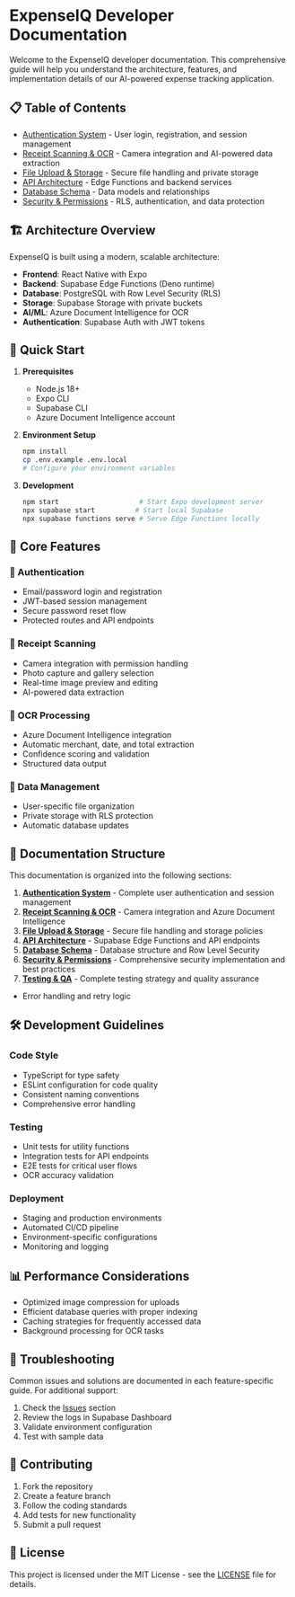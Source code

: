 # ExpenseIQ Developer Documentation

Welcome to the ExpenseIQ developer documentation. This comprehensive guide will help you understand the architecture, features, and implementation details of our AI-powered expense tracking application.

## 📋 Table of Contents

- [Authentication System](./authentication.md) - User login, registration, and session management
- [Receipt Scanning & OCR](./receipt-scanning.md) - Camera integration and AI-powered data extraction
- [File Upload & Storage](./file-upload.md) - Secure file handling and private storage
- [API Architecture](./api-architecture.md) - Edge Functions and backend services
- [Database Schema](./database-schema.md) - Data models and relationships
- [Security & Permissions](./security.md) - RLS, authentication, and data protection

## 🏗️ Architecture Overview

ExpenseIQ is built using a modern, scalable architecture:

- **Frontend**: React Native with Expo
- **Backend**: Supabase Edge Functions (Deno runtime)
- **Database**: PostgreSQL with Row Level Security (RLS)
- **Storage**: Supabase Storage with private buckets
- **AI/ML**: Azure Document Intelligence for OCR
- **Authentication**: Supabase Auth with JWT tokens

## 🚀 Quick Start

1. **Prerequisites**
   - Node.js 18+
   - Expo CLI
   - Supabase CLI
   - Azure Document Intelligence account

2. **Environment Setup**
   ```bash
   npm install
   cp .env.example .env.local
   # Configure your environment variables
   ```

3. **Development**
   ```bash
   npm start                    # Start Expo development server
   npx supabase start          # Start local Supabase
   npx supabase functions serve # Serve Edge Functions locally
   ```

## 📱 Core Features

### 🔐 Authentication
- Email/password login and registration
- JWT-based session management
- Secure password reset flow
- Protected routes and API endpoints

### 📸 Receipt Scanning
- Camera integration with permission handling
- Photo capture and gallery selection
- Real-time image preview and editing
- AI-powered data extraction

### 🤖 OCR Processing
- Azure Document Intelligence integration
- Automatic merchant, date, and total extraction
- Confidence scoring and validation
- Structured data output

### 💾 Data Management
- User-specific file organization
- Private storage with RLS protection
- Automatic database updates

## 📁 Documentation Structure

This documentation is organized into the following sections:

1. **[Authentication System](./authentication.md)** - Complete user authentication and session management
2. **[Receipt Scanning & OCR](./receipt-scanning.md)** - Camera integration and Azure Document Intelligence
3. **[File Upload & Storage](./file-upload.md)** - Secure file handling and storage policies
4. **[API Architecture](./api-architecture.md)** - Supabase Edge Functions and API endpoints
5. **[Database Schema](./database-schema.md)** - Database structure and Row Level Security
6. **[Security & Permissions](./security.md)** - Comprehensive security implementation and best practices
7. **[Testing & QA](./testing.md)** - Complete testing strategy and quality assurance
- Error handling and retry logic

## 🛠️ Development Guidelines

### Code Style
- TypeScript for type safety
- ESLint configuration for code quality
- Consistent naming conventions
- Comprehensive error handling

### Testing
- Unit tests for utility functions
- Integration tests for API endpoints
- E2E tests for critical user flows
- OCR accuracy validation

### Deployment
- Staging and production environments
- Automated CI/CD pipeline
- Environment-specific configurations
- Monitoring and logging

## 📊 Performance Considerations

- Optimized image compression for uploads
- Efficient database queries with proper indexing
- Caching strategies for frequently accessed data
- Background processing for OCR tasks

## 🔧 Troubleshooting

Common issues and solutions are documented in each feature-specific guide. For additional support:

1. Check the [Issues](../README.md#issues) section
2. Review the logs in Supabase Dashboard
3. Validate environment configuration
4. Test with sample data

## 🤝 Contributing

1. Fork the repository
2. Create a feature branch
3. Follow the coding standards
4. Add tests for new functionality
5. Submit a pull request

## 📄 License

This project is licensed under the MIT License - see the [LICENSE](../LICENSE) file for details.
